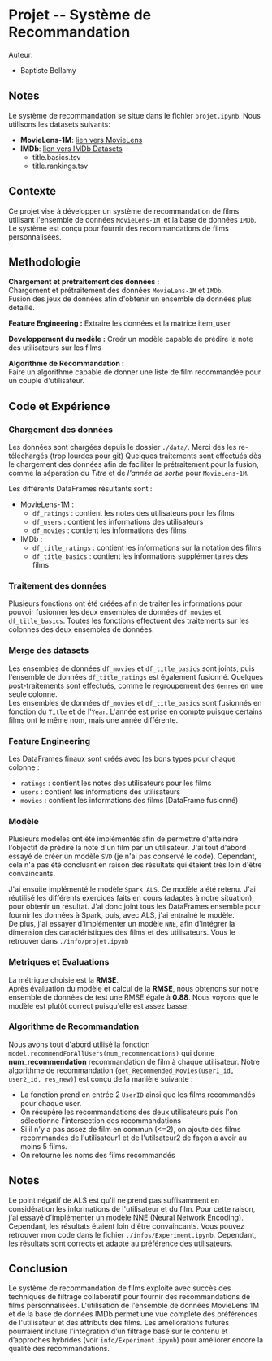 # Projet -- Système de Recommandation

Auteur:
- Baptiste Bellamy

## Notes
Le système de recommandation se situe dans le fichier `projet.ipynb`.
Nous utilisons les datasets suivants:
- **MovieLens-1M**:  [lien vers MovieLens](https://grouplens.org/datasets/movielens/)
- **IMDb**: [lien vers IMDb Datasets](https://www.imdb.com/interfaces/)
    - title.basics.tsv
    - title.rankings.tsv

## Contexte

Ce projet vise à développer un système de recommandation de films utilisant l'ensemble de données `MovieLens-1M `et la base de données `IMDb`. Le système est conçu pour fournir des recommandations de films personnalisées.

## Methodologie

**Chargement et prétraitement des données :**  
Chargement et prétraitement des données `MovieLens-1M` et `IMDb`.  
Fusion des jeux de données afin d'obtenir un ensemble de données plus détaillé.

**Feature Engineering :**
Extraire les données et la matrice item_user

**Developpement du modèle :**
Creér un modèle capable de prédire la note des utilisateurs sur les films  

**Algorithme de Recommandation :**  
Faire un algorithme capable de donner une liste de film recommandée pour un couple d'utilisateur.

## Code et Expérience

### Chargement des données
Les données sont chargées depuis le dossier `./data/`. Merci des les re-téléchargés (trop lourdes pour git)
Quelques traitements sont effectués dès le chargement des données afin de faciliter le prétraitement pour la fusion, comme la séparation du *Titre* et de *l'année de sortie* pour `MovieLens-1M`.

Les différents DataFrames résultants sont :  
- MovieLens-1M :
    - `df_ratings` : contient les notes des utilisateurs pour les films
    - `df_users` : contient les informations des utilisateurs
    - `df_movies` : contient les informations des films
- IMDb :
    - `df_title_ratings` : contient les informations sur la notation des films
    - `df_title_basics` : contient les informations supplémentaires des films

### Traitement des données
Plusieurs fonctions ont été créées afin de traiter les informations pour pouvoir fusionner les deux ensembles de données `df_movies` et `df_title_basics`. Toutes les fonctions effectuent des traitements sur les colonnes des deux ensembles de données.

### Merge des datasets
Les ensembles de données `df_movies` et `df_title_basics` sont joints, puis l'ensemble de données `df_title_ratings` est également fusionné. Quelques post-traitements sont effectués, comme le regroupement des `Genres` en une seule colonne.  
Les ensembles de données `df_movies` et `df_title_basics` sont fusionnés en fonction du `Title` et de l'`Year`. L'année est prise en compte puisque certains films ont le même nom, mais une année différente.
### Feature Engineering
Les DataFrames finaux sont créés avec les bons types pour chaque colonne :
- `ratings` : contient les notes des utilisateurs pour les films
- `users` : contient les informations des utilisateurs
- `movies` : contient les informations des films (DataFrame fusionné)

### Modèle
Plusieurs modèles ont été implémentés afin de permettre d'atteindre l'objectif de prédire la note d'un film par un utilisateur. J'ai tout d'abord essayé de créer un modèle `SVD` (je n'ai pas conservé le code). Cependant, cela n'a pas été concluant en raison des résultats qui étaient très loin d'être convaincants.

J'ai ensuite implémenté le modèle `Spark ALS`. Ce modèle a été retenu. J'ai réutilisé les différents exercices faits en cours (adaptés à notre situation) pour obtenir un résultat. J'ai donc joint tous les DataFrames ensemble pour fournir les données à Spark, puis, avec ALS, j'ai entraîné le modèle.  
De plus, j'ai essayer d'implémenter un modèle `NNE`, afin d'intégrer la dimension des caractéristiques des films et des utilisateurs. Vous le retrouver dans `./info/projet.ipynb`

### Metriques et Evaluations
La métrique choisie est la **RMSE**.   
Après évaluation du modèle et calcul de la **RMSE**, nous obtenons sur notre ensemble de données de test une RMSE égale à **0.88**. Nous voyons que le modèle est plutôt correct puisqu'elle est assez basse.

### Algorithme de Recommandation
Nous avons tout d'abord utilisé la fonction `model.recommendForAllUsers(num_recommendations)` qui donne **num_recommendation** recommandation de film à chaque utilisateur. 
Notre algorithme de recommandation (`get_Recommended_Movies(user1_id, user2_id, res_new)`) est conçu de la manière suivante :
- La fonction prend en entrée 2 `UserID` ainsi que les films recommandés pour chaque user.
- On récupère les recommandations des deux utilisateurs puis l'on sélectionne l'intersection des recommandations
- Si il n'y a pas assez de film en commun (<=2), on ajoute des films recommandés de l'utilisateur1 et de l'utilsateur2 de façon a avoir au moins 5 films.
- On retourne les noms des films recommandés

## Notes
Le point négatif de ALS est qu'il ne prend pas suffisamment en considération les informations de l'utilisateur et du film. Pour cette raison, j'ai essayé d'implémenter un modèle NNE (Neural Network Encoding). Cependant, les résultats étaient loin d'être convaincants. Vous pouvez retrouver mon code dans le fichier `./infos/Experiment.ipynb`. Cependant, les résultats sont corrects et adapté au préférence des utilisateurs.

## Conclusion
Le système de recommandation de films exploite avec succès des techniques de filtrage collaboratif pour fournir des recommandations de films personnalisées. L'utilisation de l'ensemble de données MovieLens 1M et de la base de données IMDb permet une vue complète des préférences de l'utilisateur et des attributs des films. Les améliorations futures pourraient inclure l’intégration d’un filtrage basé sur le contenu et d’approches hybrides (voir `info/Experiment.ipynb`) pour améliorer encore la qualité des recommandations.
